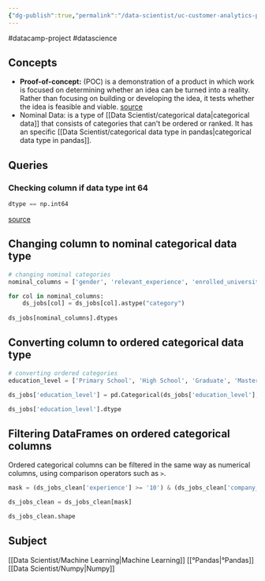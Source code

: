 ```yaml
---
{"dg-publish":true,"permalink":"/data-scientist/uc-customer-analytics-preparing-data-for-modeling/","created":"2023-11-05T16:11:47.159-05:00","updated":"2024-03-02T08:54:58.948-05:00"}
---
```



#datacamp-project #datascience 
## Concepts
- **Proof-of-concept:** (POC) is a demonstration of a product in which work is focused on determining whether an idea can be turned into a reality. Rather than focusing on building or developing the idea, it tests whether the idea is feasible and viable. [source](https://www.techtarget.com/searchcio/definition/proof-of-concept-POC)
- Nominal Data: is a type of [[Data Scientist/categorical data\|categorical data]] that consists of categories that can't be ordered or ranked. It has an specific [[Data Scientist/categorical data type in pandas\|categorical data type in pandas]].
## Queries
### Checking column if data type int 64
```python
dtype == np.int64
```
[source](https://pandas.pydata.org/docs/reference/api/pandas.api.types.is_int64_dtype.html)
## Changing column to nominal categorical data type
```python
# changing nominal categories
nominal_columns = ['gender', 'relevant_experience', 'enrolled_university', 'major_discipline', 'company_type']

for col in nominal_columns:
    ds_jobs[col] = ds_jobs[col].astype("category")
    
ds_jobs[nominal_columns].dtypes
```

## Converting column to ordered categorical data type
```python
# converting ordered categories
education_level = ['Primary School', 'High School', 'Graduate', 'Masters', 'Phd']

ds_jobs['education_level'] = pd.Categorical(ds_jobs['education_level'], categories=education_level, ordered=True)

ds_jobs['education_level'].dtype
```

## Filtering DataFrames on ordered categorical columns
Ordered categorical columns can be filtered in the same way as numerical columns, using comparison operators such as `>`.
```python
mask = (ds_jobs_clean['experience'] >= '10') & (ds_jobs_clean['company_size'] >= '1000-4999')

ds_jobs_clean = ds_jobs_clean[mask]

ds_jobs_clean.shape
```

## Subject
[[Data Scientist/Machine Learning\|Machine Learning]]
[[°Pandas\|°Pandas]]
[[Data Scientist/Numpy\|Numpy]]


